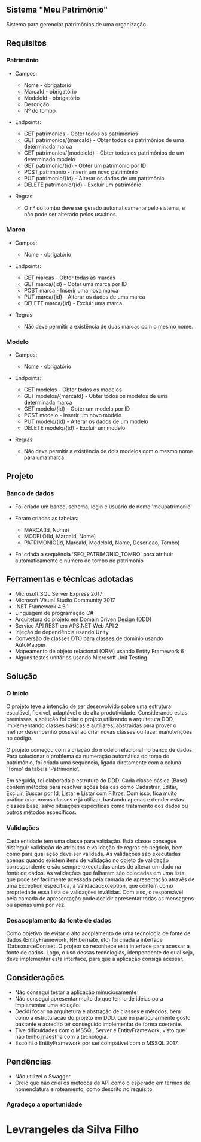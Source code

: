 ## Sistema "Meu Patrimônio"

Sistema para gerenciar patrimônios de uma organização.

## Requisitos

### Patrimônio

* Campos:
    * Nome - obrigatório
    * MarcaId - obrigatório
    * ModeloId - obrigatório
    * Descrição
    * Nº do tombo

* Endpoints:
    * GET patrimonios - Obter todos os patrimônios
    * GET patrimonios/{marcaId} - Obter todos os patrimônios de uma determinada marca
    * GET patrimonios/{modeloId} - Obter todos os patrimônios de um determinado modelo
    * GET patrimonio/{id} - Obter um patrimônio por ID
    * POST patrimonio - Inserir um novo patrimônio
    * PUT patrimonio/{id} - Alterar os dados de um patrimônio
    * DELETE patrimonio/{id} - Excluir um patrimônio

* Regras:
    * O nº do tombo deve ser gerado automaticamente pelo sistema, e não pode ser alterado pelos usuários.

### Marca

* Campos:
    * Nome - obrigatório

* Endpoints:
    * GET marcas - Obter todas as marcas
    * GET marca/{id} - Obter uma marca por ID
    * POST marca - Inserir uma nova marca
    * PUT marca/{id} - Alterar os dados de uma marca
    * DELETE marca/{id} - Excluir uma marca

* Regras:
    * Não deve permitir a existência de duas marcas com o mesmo nome.

### Modelo

* Campos:
    * Nome - obrigatório

* Endpoints:
    * GET modelos - Obter todos os modelos
    * GET modelos/{marcaId} - Obter todos os modelos de uma determinada marca
    * GET modelo/{id} - Obter um modelo por ID
    * POST modelo - Inserir um novo modelo
    * PUT modelo/{id} - Alterar os dados de um modelo
    * DELETE modelo/{id} - Excluir um modelo

* Regras:
    * Não deve permitir a existência de dois modelos com o mesmo nome para uma marca.
	
## Projeto

### Banco de dados

* Foi criado um banco, schema, login e usuário de nome 'meupatrimonio'

* Foram criadas as tabelas: 
	* MARCA(Id, Nome)
	* MODELO(Id, MarcaId, Nome) 
	* PATRIMONIO(Id, MarcaId, ModeloId, Nome, Descricao, Tombo)
	
* Foi criada a sequência 'SEQ_PATRIMONIO_TOMBO' para atribuir automaticamente o número do tombo no patrimonio

## Ferramentas e técnicas adotadas

* Microsoft SQL Server Express 2017
* Microsoft Visual Studio Community 2017 
* .NET Framework 4.6.1
* Linguagem de programação C#
* Arquitetura do projeto em Domain Driven Design (DDD)
* Service API REST em APS.NET Web API 2 
* Injeção de dependência usando Unity
* Conversão de classes DTO para classes de domínio usando AutoMapper
* Mapeamento de objeto relacional (ORM) usando Entity Framework 6
* Alguns testes unitários usando Microsoft Unit Testing

## Solução

### O início

O projeto teve a intenção de ser desenvolvido sobre uma estrutura escalável, flexível, adaptável e de alta produtividade. 
Considerando estas premissas, a solução foi criar o projeto utilizando a arquitetura DDD, implementando classes básicas e autiliares, 
abstraídas para prover o melhor desempenho possível ao criar novas classes ou fazer manutenções no código.

O projeto começou com a criação do modelo relacional no banco de dados. Para solucionar o problema da numeração automática do tomo
do patrimônio, foi criada uma sequencia, ligada diretamente com a coluna 'Tomo' da tabela 'Patrimonio'.

Em seguida, foi elaborada a estrutura do DDD. Cada classe básica (Base) contém métodos para resolver ações básicas como Cadastrar, Editar, Excluir, Buscar por Id, Listar e Listar com Filtros. Com isso, fica muito prático criar novas classes e já utilizar, bastando apenas extender estas classes Base, salvo situações específicas como tratamento dos dados ou outros métodos específicos.


### Validações

Cada entidade tem uma classe para validação. Esta classe consegue distinguir validação de atributos e validação de regras de negócio, bem como para qual ação deve ser validada. As validações são executadas apenas quando existem itens de validação no objeto de validação correspondente e são sempre executadas antes de alterar um dado na fonte de dados. As validações que falharam são colocadas em uma lista que pode ser facilmente acessada pela camada de apresentação através de uma Exception específica, a ValidacaoException, que contém como propriedade essa lista de validações inválidas. Com isso, o responsável pela camada de apresentação pode decidir apresentar todas as mensagens ou apenas uma por vez.

### Desacoplamento da fonte de dados

Como objetivo de evitar o alto acoplamento de uma tecnologia de fonte de dados (EntityFramework, NHibernate, etc) foi criada a interface IDatasourceContext. O projeto só reconhece esta interface para acessar a fonte de dados. Logo, o uso dessas tecnologias, idenpendente de qual seja, deve implementar esta interface, para que a aplicação consiga acessar.


## Considerações

* Não consegui testar a aplicação minuciosamente
* Não consegui apresentar muito do que tenho de idéias para implementar uma solução. 
* Decidi focar na arquitetura e abstração de classes e métodos, bem como a estruturação do projeto em DDD, que eu particularmente gosto bastante e acredito ter conseguido implementar de forma coerente. 
* Tive dificuldades com o MSSQL Server e EntityFramework, visto que não tenho maestria com a tecnologia.
* Escolhi o EntityFramework por ser compatível com o MSSQL 2017.

## Pendências

* Nâo utilizei o Swagger
* Creio que não criei os métodos da API como o esperado em termos de nomenclatura e roteamento, como descrito no requisito.


### Agradeço a oportunidade
# Levrangeles da Silva Filho